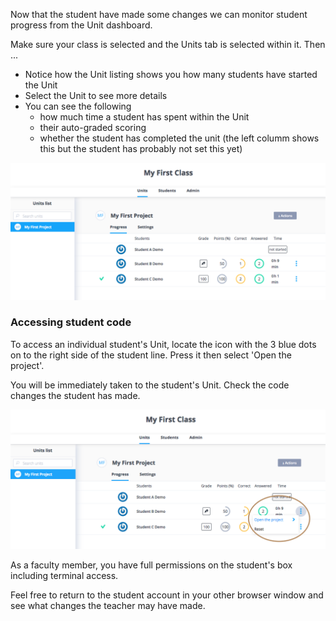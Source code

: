 Now that the student have made some changes we can monitor student progress from the Unit dashboard.

Make sure your class is selected and the Units tab is selected within it. Then ...

- Notice how the Unit listing shows you how many students have started the Unit
- Select the Unit to see more details
- You can see the following
  - how much time a student has spent within the Unit
  - their auto-graded scoring
  - whether the student has completed the unit (the left columm shows this but the student has probably not set this yet)
  
![](.guides/img/unit-teacher.png)
  
### Accessing student code
To access an individual student's Unit, locate the icon with the 3 blue dots on to the right side of the student line. Press it then select 'Open the project'.

You will be immediately taken to the student's Unit. Check the code changes the student has made.

![](.guides/img/access-code.png)

As a faculty member, you have full permissions on the student's box including terminal access.

Feel free to return to the student account in your other browser window and see what changes the teacher may have made.

